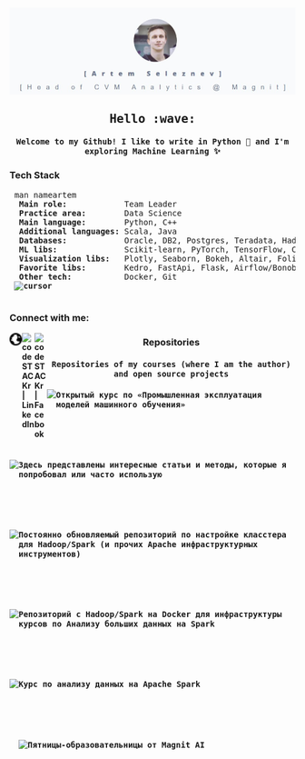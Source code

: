 <img align="center" src="https://github.com/NameArtem/nameartem/blob/main/head.jpg"/>

</pre>

<h2 align="center"><samp> Hello :wave: </samp></h2>
<h4 align="center"><samp> Welcome to my Github! I like to write in Python 🐍 and I'm exploring Machine Learning ✨ </samp></h4>

</pre>

### Tech Stack

<pre>
<b></b> man nameartem
  <b>Main role:           </b> Team Leader
  <b>Practice area:       </b> Data Science
  <b>Main language:       </b> Python, C++
  <b>Additional languages:</b> Scala, Java
  <b>Databases:           </b> Oracle, DB2, Postgres, Teradata, Hadoop
  <b>ML libs:             </b> Scikit-learn, PyTorch, TensorFlow, CatBoost, XgBoos, LightGBM, PySpark
  <b>Visualization libs:  </b> Plotly, Seaborn, Bokeh, Altair, Folium(Geo)
  <b>Favorite libs:       </b> Kedro, FastApi, Flask, Airflow/Bonobo
  <b>Other tech:          </b> Docker, Git
<b> <img align="top" src="https://user-images.githubusercontent.com/2514771/93036534-5fbd6480-f5fd-11ea-8a13-58ef04796c17.gif" alt="cursor" width="10" height="18" />

</pre>

### Connect with me:

<a href="https://nameartem.github.io/">
<img align="left" alt="codeSTACKr.com" width="22px" src="https://raw.githubusercontent.com/iconic/open-iconic/master/svg/globe.svg" /></a>
<a href="https://www.linkedin.com/in/seleznev-artem/">
<img align="left" alt="codeSTACKr | LinkedIn" width="22px" src="https://cdn.jsdelivr.net/npm/simple-icons@v3/icons/linkedin.svg" /></a>
<a href="https://www.facebook.com/seleznev.artem.info">
<img align="left" alt="codeSTACKr | Facebook" width="22px" src="https://cdn.jsdelivr.net/npm/simple-icons@v3/icons/facebook.svg" /></a>


</pre>

<h3 align="center">Repositories</h2>

<h4 align="center"><samp> Repositories of my courses (where I am the author) and open source projects </samp></h4>

<p width="100%" align="center">
<a align="left" href="https://github.com/NameArtem/deployml_course" title="Deploy ML">
<img align="left" height="115" src="https://github-readme-stats.vercel.app/api/pin/?username=nameartem&repo=deployml_course&theme=gotham"></a>
<h4 align="left" > <samp> Oткрытый курс по «Промышленная эксплуатация моделей машинного обучения»</samp>
</h4>
<br>
<br>
<br>
</p>

<p width="100%" align="center">
<a align="left" href="https://github.com/NameArtem/recom_way" title="DS papers">
<img align="left" height="115" src="https://github-readme-stats.vercel.app/api/pin/?username=nameartem&repo=recom_way&theme=gotham"></a>
<h4 align="left" > <samp> Здесь представлены интересные статьи и методы, которые я попробовал или часто использую</samp>
</h4>
<br>
<br>
<br>
</p>


<p width="100%" align="center">
<a align="left" href="https://github.com/NameArtem/apache_cluster" title="How create your Apache Cluster">
<img align="left" height="115" src="https://github-readme-stats.vercel.app/api/pin/?username=nameartem&repo=apache_cluster&theme=gotham"></a>
<h4 align="left" > <samp> Постоянно обновляемый репозиторий по настройке класстера для Hadoop/Spark (и прочих Apache инфраструктурных инструментов)</samp>
</h4>
<br>
<br>
<br>
</p>


<p width="100%" align="center">
<a align="left" href="https://github.com/NameArtem/hadoop-spark-standalone-docker" title="Hadoop and Spark on Docker">
<img align="left" height="115" src="https://github-readme-stats.vercel.app/api/pin/?username=nameartem&repo=hadoop-spark-standalone-docker&theme=gotham"></a>
<h4 align="left" > <samp> Репозиторий с Hadoop/Spark на Docker для инфраструктуры курсов по Анализу больших данных на Spark</samp>
</h4>
<br>
<br>
<br>
</p>

<p width="100%" align="center">
<a align="left" href="https://github.com/NameArtem/hse_spark_course" title="HSE course - Data analysis on Spark">
<img align="left" height="115" src="https://github-readme-stats.vercel.app/api/pin/?username=nameartem&repo=hse_spark_course&theme=gotham"></a>
<h4 align="left" > <samp> Курс по анализу данных на Apache Spark</samp>
</h4>
<br>
<br>
<br>
</p>

<p width="100%" align="center">
<a align="left" href="https://github.com/NameArtem/friday-tutor" title="Club Friday Tutor (MGNT AI)">
<img align="left" height="115" src="https://github-readme-stats.vercel.app/api/pin/?username=nameartem&repo=friday-tutor&theme=gotham"></a>
<h4 align="left" > <samp> Пятницы-образовательницы от Magnit AI</samp>
</h4>

</p>


<br>
<br>






<!--
**NameArtem/nameartem** is a ✨ _special_ ✨ repository because its `README.md` (this file) appears on your GitHub profile.

Here are some ideas to get you started:

- 🔭 I’m currently working on ...
- 🌱 I’m currently learning ...
- 👯 I’m looking to collaborate on ...
- 🤔 I’m looking for help with ...
- 💬 Ask me about ...
- 📫 How to reach me: ...
- 😄 Pronouns: ...
- ⚡ Fun fact: ...
-->
